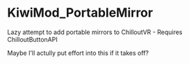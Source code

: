# KiwiMod_PortableMirror
Lazy attempt to add portable mirrors to ChilloutVR - Requires ChilloutButtonAPI

Maybe I'll actully put effort into this if it takes off?
